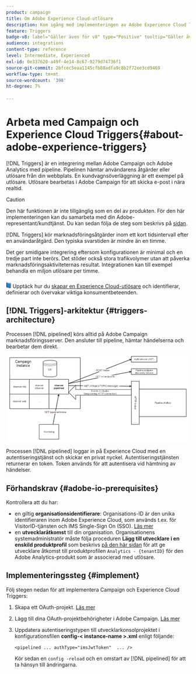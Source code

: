 ```yaml
---
product: campaign
title: Om Adobe Experience Cloud-utlösare
description: Kom igång med implementeringen av Adobe Experience Cloud Triggers
feature: Triggers
badge-v8: label="Gäller även för v8" type="Positive" tooltip="Gäller även Campaign v8"
audience: integrations
content-type: reference
level: Intermediate, Experienced
exl-id: 0e337620-a49f-4e14-8c67-9279d74736f1
source-git-commit: 2bfcec5eaa1145cfb88adfa9c8b2f72ee3cd9469
workflow-type: tm+mt
source-wordcount: '398'
ht-degree: 7%

---
```


# Arbeta med Campaign och Experience Cloud Triggers{#about-adobe-experience-triggers}

[!DNL Triggers] är en integrering mellan Adobe Campaign och Adobe Analytics med pipeline. Pipelinen hämtar användarens åtgärder eller utlösare från din webbplats. En kundvagnsöverläggning är ett exempel på utlösare. Utlösare bearbetas i Adobe Campaign för att skicka e-post i nära realtid.

>[!CAUTION]
>
>Den här funktionen är inte tillgänglig som en del av produkten. För den här implementeringen kan du samarbeta med din Adobe-representant/kundtjänst. Du kan sedan följa de steg som beskrivs på [sidan](../../integrations/using/configuring-pipeline.md#prerequisites).

[!DNL Triggers] kör marknadsföringsåtgärder inom ett kort tidsintervall efter en användaråtgärd. Den typiska svarstiden är mindre än en timme.

Det ger smidigare integrering eftersom konfigurationen är minimal och en tredje part inte berörs.
Det stöder också stora trafikvolymer utan att påverka marknadsföringsaktiviteternas resultat. Integrationen kan till exempel behandla en miljon utlösare per timme.

![](assets/do-not-localize/book.png) Upptäck hur du [skapar en Experience Cloud-utlösare](https://experienceleague.adobe.com/docs/experience-cloud/triggers/create.html) och identifierar, definierar och övervakar viktiga konsumentbeteenden.

## [!DNL Triggers]-arkitektur {#triggers-architecture}

Processen [!DNL pipelined] körs alltid på Adobe Campaign marknadsföringsserver. Den ansluter till pipeline, hämtar händelserna och bearbetar dem direkt.

![](assets/triggers_2.png)

Processen [!DNL pipelined] loggar in på Experience Cloud med en autentiseringstjänst och skickar en privat nyckel. Autentiseringstjänsten returnerar en token. Token används för att autentisera vid hämtning av händelser.

## Förhandskrav {#adobe-io-prerequisites}

Kontrollera att du har:

* en giltig **organisationsidentifierare**: Organisations-ID är den unika identifieraren inom Adobe Experience Cloud, som används t.ex. för VisitorID-tjänsten och IMS Single-Sign On (SSO). [Läs mer](https://experienceleague.adobe.com/docs/core-services/interface/administration/organizations.html?lang=sv)
* en **utvecklaråtkomst** till din organisation. Organisationens systemadministratör måste följa proceduren **Lägg till utvecklare i en enskild produktprofil** som beskrivs [ på den här sidan](https://helpx.adobe.com/enterprise/using/manage-developers.html) för att ge utvecklare åtkomst till produktprofilen `Analytics - {tenantID}` för den Adobe Analytics-produkt som är associerad med utlösare.

## Implementeringssteg {#implement}

Följ stegen nedan för att implementera Campaign och Experience Cloud Triggers:

1. Skapa ett OAuth-projekt. [Läs mer](oauth-technical-account.md#oauth-service)

1. Lägg till dina OAuth-projektbehörigheter i Adobe Campaign. [Läs mer](oauth-technical-account.md#add-credentials)

1. Uppdatera autentiseringstypen till utvecklarkonsolprojektet i konfigurationsfilen **config-&lt; instance-name >.xml** enligt följande:

   ```
   <pipelined ... authType="imsJwtToken"  ... />
   ```

   Kör sedan en `config -reload` och en omstart av [!DNL pipelined] för att ta hänsyn till ändringarna.

